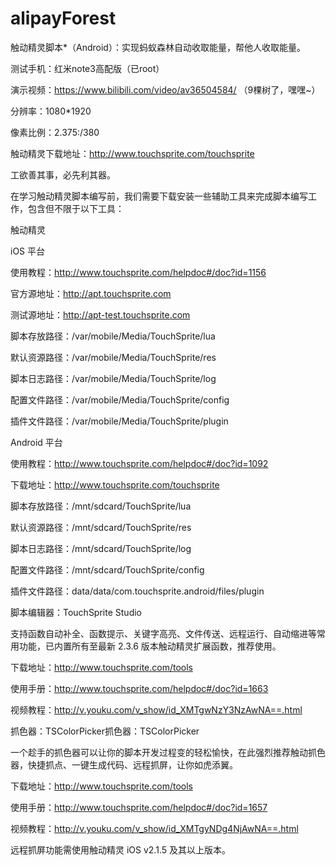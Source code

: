 # alipayForest
触动精灵脚本*（Android）：实现蚂蚁森林自动收取能量，帮他人收取能量。

测试手机：红米note3高配版（已root）

演示视频：https://www.bilibili.com/video/av36504584/   （9棵树了，嘿嘿~）

分辨率：1080*1920

像素比例：2.375:/380

触动精灵下载地址：http://www.touchsprite.com/touchsprite

工欲善其事，必先利其器。

在学习触动精灵脚本编写前，我们需要下载安装一些辅助工具来完成脚本编写工作，包含但不限于以下工具：

触动精灵

iOS 平台

使用教程：http://www.touchsprite.com/helpdoc#/doc?id=1156

官方源地址：http://apt.touchsprite.com

测试源地址：http://apt-test.touchsprite.com

脚本存放路径：/var/mobile/Media/TouchSprite/lua

默认资源路径：/var/mobile/Media/TouchSprite/res

脚本日志路径：/var/mobile/Media/TouchSprite/log

配置文件路径：/var/mobile/Media/TouchSprite/config

插件文件路径：/var/mobile/Media/TouchSprite/plugin

Android 平台

使用教程：http://www.touchsprite.com/helpdoc#/doc?id=1092

下载地址：http://www.touchsprite.com/touchsprite

脚本存放路径：/mnt/sdcard/TouchSprite/lua

默认资源路径：/mnt/sdcard/TouchSprite/res

脚本日志路径：/mnt/sdcard/TouchSprite/log

配置文件路径：/mnt/sdcard/TouchSprite/config

插件文件路径：data/data/com.touchsprite.android/files/plugin


脚本编辑器：TouchSprite Studio

支持函数自动补全、函数提示、关键字高亮、文件传送、远程运行、自动缩进等常用功能，已内置所有至最新 2.3.6 版本触动精灵扩展函数，推荐使用。

下载地址：http://www.touchsprite.com/tools

使用手册：http://www.touchsprite.com/helpdoc#/doc?id=1663

视频教程：http://v.youku.com/v_show/id_XMTgwNzY3NzAwNA==.html

抓色器：TSColorPicker抓色器：TSColorPicker

一个趁手的抓色器可以让你的脚本开发过程变的轻松愉快，在此强烈推荐触动抓色器，快捷抓点、一键生成代码、远程抓屏，让你如虎添翼。

下载地址：http://www.touchsprite.com/tools

使用手册：http://www.touchsprite.com/helpdoc#/doc?id=1657

视频教程：http://v.youku.com/v_show/id_XMTgyNDg4NjAwNA==.html

远程抓屏功能需使用触动精灵 iOS v2.1.5 及其以上版本。
